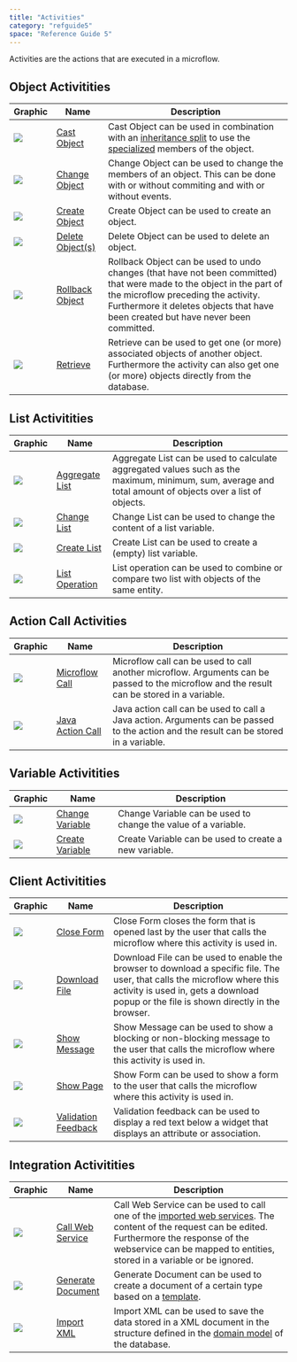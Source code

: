 ```yaml
---
title: "Activities"
category: "refguide5"
space: "Reference Guide 5"
---
```



Activities are the actions that are executed in a microflow.

## Object Activitities

<table><thead><tr><th class="confluenceTh">Graphic</th><th class="confluenceTh">Name</th><th class="confluenceTh">Description</th></tr></thead><tbody><tr><td class="confluenceTd"><a href="Cast+Object"><img class="confluence-embedded-image" src="attachments/819203/918013.png" data-image-src="https://world.mendix.com/download/attachments/819203/castObject.png?version=1&amp;modificationDate=1262252442000&amp;api=v2"></a></td><td class="confluenceTd"><a href="Cast+Object">Cast Object</a></td><td class="confluenceTd">Cast Object can be used in combination with an <a href="Inheritance+Split">inheritance split</a> to use the <a href="Entities">specialized</a> members of the object.</td></tr><tr><td class="confluenceTd"><a href="Change+Object"><img class="confluence-embedded-image" src="attachments/819203/917661.png" data-image-src="https://world.mendix.com/download/attachments/819203/changeObject.png?version=2&amp;modificationDate=1262252442000&amp;api=v2"></a></td><td class="confluenceTd"><a href="Change+Object">Change Object</a></td><td class="confluenceTd">Change Object can be used to change the members of an object. This can be done with or without commiting and with or without events.</td></tr><tr><td class="confluenceTd"><a href="Create+Object"><img class="confluence-embedded-image" src="attachments/819203/917756.png" data-image-src="https://world.mendix.com/download/attachments/819203/createObject.png?version=2&amp;modificationDate=1262252473000&amp;api=v2"></a></td><td class="confluenceTd"><a href="Create+Object">Create Object</a></td><td class="confluenceTd">Create Object can be used to create an object.</td></tr><tr><td class="confluenceTd"><a href="Deleting+Objects"><img class="confluence-embedded-image" src="attachments/819203/918191.png" data-image-src="https://world.mendix.com/download/attachments/819203/deleteObject.png?version=2&amp;modificationDate=1262252547000&amp;api=v2"></a></td><td class="confluenceTd"><a href="Deleting+Objects">Delete Object(s)</a></td><td class="confluenceTd">Delete Object can be used to delete an object.</td></tr><tr><td class="confluenceTd"><a href="Rollback+Object"><img class="confluence-embedded-image" src="attachments/819203/918119.png" data-image-src="https://world.mendix.com/download/attachments/819203/rollbackObject.png?version=1&amp;modificationDate=1262252615000&amp;api=v2"></a></td><td class="confluenceTd"><a href="Rollback+Object">Rollback Object</a></td><td class="confluenceTd">Rollback Object can be used to undo changes (that have not been committed) that were made to the object in the part of the microflow preceding the activity. Furthermore it deletes objects that have been created but have never been committed.</td></tr><tr><td class="confluenceTd"><a href="Retrieve"><img class="confluence-embedded-image" src="attachments/819203/917866.png" data-image-src="https://world.mendix.com/download/attachments/819203/retrieveObject.png?version=2&amp;modificationDate=1262252615000&amp;api=v2"></a></td><td class="confluenceTd"><a href="Retrieve">Retrieve</a></td><td class="confluenceTd">Retrieve can be used to get one (or more) associated objects of another object. Furthermore the activity can also get one (or more) objects directly from the database.</td></tr></tbody></table>

## List Activitities

<table><thead><tr><th class="confluenceTh">Graphic</th><th class="confluenceTh">Name</th><th class="confluenceTh">Description</th></tr></thead><tbody><tr><td class="confluenceTd"><a href="Aggregate+List"><img class="confluence-embedded-image" src="attachments/819203/918028.png" data-image-src="https://world.mendix.com/download/attachments/819203/aggregateList.png?version=1&amp;modificationDate=1262252407000&amp;api=v2"></a></td><td class="confluenceTd"><a href="Aggregate+List">Aggregate List</a></td><td class="confluenceTd">Aggregate List can be used to calculate aggregated values such as the maximum, minimum, sum, average and total amount of objects over a list of objects.</td></tr><tr><td class="confluenceTd"><a href="Change+List"><img class="confluence-embedded-image" src="attachments/819203/918007.png" data-image-src="https://world.mendix.com/download/attachments/819203/changeList.png?version=1&amp;modificationDate=1262252442000&amp;api=v2"></a></td><td class="confluenceTd"><a href="Change+List">Change List</a></td><td class="confluenceTd">Change List can be used to change the content of a list variable.</td></tr><tr><td class="confluenceTd"><a href="Create+List"><img class="confluence-embedded-image" src="attachments/819203/918009.png" data-image-src="https://world.mendix.com/download/attachments/819203/createList.png?version=1&amp;modificationDate=1262252473000&amp;api=v2"></a></td><td class="confluenceTd"><a href="Create+List">Create List</a></td><td class="confluenceTd">Create List can be used to create a (empty) list variable.</td></tr><tr><td class="confluenceTd"><a href="List+Operation"><img class="confluence-embedded-image" src="attachments/819203/917792.png" data-image-src="https://world.mendix.com/download/attachments/819203/listOperation.png?version=2&amp;modificationDate=1262252586000&amp;api=v2"></a></td><td class="confluenceTd"><a href="List+Operation">List Operation</a></td><td class="confluenceTd">List operation can be used to combine or compare two list with objects of the same entity.</td></tr></tbody></table>

## Action Call Activities

<table><thead><tr><th class="confluenceTh">Graphic</th><th class="confluenceTh">Name</th><th class="confluenceTh">Description</th></tr></thead><tbody><tr><td class="confluenceTd"><a href="Microflow+Call"><img class="confluence-embedded-image" src="attachments/819203/918001.png" data-image-src="https://world.mendix.com/download/attachments/819203/callMicroflow.png?version=1&amp;modificationDate=1262252442000&amp;api=v2"></a></td><td class="confluenceTd"><a href="Microflow+Call">Microflow Call</a></td><td class="confluenceTd">Microflow call can be used to call another microflow. Arguments can be passed to the microflow and the result can be stored in a variable.</td></tr><tr><td class="confluenceTd"><a href="Java+Action+Call"><img class="confluence-embedded-image" src="attachments/819203/918018.png" data-image-src="https://world.mendix.com/download/attachments/819203/callJavaAction.png?version=1&amp;modificationDate=1262252407000&amp;api=v2"></a></td><td class="confluenceTd"><a href="Java+Action+Call">Java Action Call</a></td><td class="confluenceTd">Java action call can be used to call a Java action. Arguments can be passed to the action and the result can be stored in a variable.</td></tr></tbody></table>

## Variable Activitities

<table><thead><tr><th class="confluenceTh">Graphic</th><th class="confluenceTh">Name</th><th class="confluenceTh">Description</th></tr></thead><tbody><tr><td class="confluenceTd"><a href="Change+Variable"><img class="confluence-embedded-image" src="attachments/819203/918011.png" data-image-src="https://world.mendix.com/download/attachments/819203/changeVariable.png?version=1&amp;modificationDate=1262252473000&amp;api=v2"></a></td><td class="confluenceTd"><a href="Change+Variable">Change Variable</a></td><td class="confluenceTd">Change Variable can be used to change the value of a variable.</td></tr><tr><td class="confluenceTd"><a href="Create+Variable"><img class="confluence-embedded-image" src="attachments/819203/918110.png" data-image-src="https://world.mendix.com/download/attachments/819203/createVariable.png?version=1&amp;modificationDate=1262252547000&amp;api=v2"></a></td><td class="confluenceTd"><a href="Create+Variable">Create Variable</a></td><td class="confluenceTd">Create Variable can be used to create a new variable.</td></tr></tbody></table>

## Client Activitities

<table><thead><tr><th class="confluenceTh">Graphic</th><th class="confluenceTh">Name</th><th class="confluenceTh">Description</th></tr></thead><tbody><tr><td class="confluenceTd"><a href="Close+Form"><img class="confluence-embedded-image" src="attachments/819203/918114.png" data-image-src="https://world.mendix.com/download/attachments/819203/closeForm.png?version=1&amp;modificationDate=1262252473000&amp;api=v2"></a></td><td class="confluenceTd"><a href="Close+Form">Close Form</a></td><td class="confluenceTd">Close Form closes the form that is opened last by the user that calls the microflow where this activity is used in.</td></tr><tr><td class="confluenceTd"><a href="Download+File"><img class="confluence-embedded-image" src="attachments/819203/918108.png" data-image-src="https://world.mendix.com/download/attachments/819203/downloadFile.png?version=1&amp;modificationDate=1262252547000&amp;api=v2"></a></td><td class="confluenceTd"><a href="Download+File">Download File</a></td><td class="confluenceTd">Download File can be used to enable the browser to download a specific file. The user, that calls the microflow where this activity is used in, gets a download popup or the file is shown directly in the browser.</td></tr><tr><td class="confluenceTd"><a href="Show+Message"><img class="confluence-embedded-image" src="attachments/819203/918099.png" data-image-src="https://world.mendix.com/download/attachments/819203/showMessage.png?version=1&amp;modificationDate=1262252646000&amp;api=v2"></a></td><td class="confluenceTd"><a href="Show+Message">Show Message</a></td><td class="confluenceTd">Show Message can be used to show a blocking or non-blocking message to the user that calls the microflow where this activity is used in.</td></tr><tr><td class="confluenceTd"><a href="Show+Page"><img class="confluence-embedded-image" src="attachments/819203/917544.png" data-image-src="https://world.mendix.com/download/attachments/819203/showForm.png?version=2&amp;modificationDate=1262252646000&amp;api=v2"></a></td><td class="confluenceTd"><a href="Show+Page">Show Page</a></td><td class="confluenceTd">Show Form can be used to show a form to the user that calls the microflow where this activity is used in.</td></tr><tr><td class="confluenceTd"><a href="Validation+Feedback"><img class="confluence-embedded-image" src="attachments/819203/918097.png" data-image-src="https://world.mendix.com/download/attachments/819203/showValidationMessage.png?version=1&amp;modificationDate=1262252646000&amp;api=v2"></a></td><td class="confluenceTd"><a href="Validation+Feedback">Validation Feedback</a></td><td class="confluenceTd">Validation feedback can be used to display a red text below a widget that displays an attribute or association.</td></tr></tbody></table>

## Integration Activitities

<table><thead><tr><th class="confluenceTh">Graphic</th><th class="confluenceTh">Name</th><th class="confluenceTh">Description</th></tr></thead><tbody><tr><td class="confluenceTd"><a href="Call+Web+Service"><img class="confluence-embedded-image" src="attachments/819203/918003.png" data-image-src="https://world.mendix.com/download/attachments/819203/callWebService.png?version=1&amp;modificationDate=1262252442000&amp;api=v2"></a></td><td class="confluenceTd"><a href="Call+Web+Service">Call Web Service</a></td><td class="confluenceTd">Call Web Service can be used to call one of the <a href="Consumed+Web+Services">imported web services</a>. The content of the request can be edited. Furthermore the response of the webservice can be mapped to entities, stored in a variable or be ignored.</td></tr><tr><td class="confluenceTd"><a href="Generate+Document"><img class="confluence-embedded-image" src="attachments/819203/918124.png" data-image-src="https://world.mendix.com/download/attachments/819203/generateDocument.png?version=1&amp;modificationDate=1262252586000&amp;api=v2"></a></td><td class="confluenceTd"><a href="Generate+Document">Generate Document</a></td><td class="confluenceTd">Generate Document can be used to create a document of a certain type based on a <a href="Document+Templates">template</a>.</td></tr><tr><td class="confluenceTd"><a href="Import+XML"><img class="confluence-embedded-image" src="attachments/819203/918121.png" data-image-src="https://world.mendix.com/download/attachments/819203/importXMLDocument.png?version=1&amp;modificationDate=1262252586000&amp;api=v2"></a></td><td class="confluenceTd"><a href="Import+XML">Import XML</a></td><td class="confluenceTd">Import XML can be used to save the data stored in a XML document in the structure defined in the <a href="Domain+Model">domain model</a> of the database.</td></tr></tbody></table>
